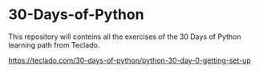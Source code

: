 # 30-Days-of-Python

This repository will conteins all the exercises of the 30 Days of Python learning path from Teclado.

https://teclado.com/30-days-of-python/python-30-day-0-getting-set-up


